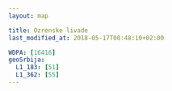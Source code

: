 ```yaml
---
layout: map

title: Ozrenske livade
last_modified_at: 2018-05-17T00:48:10+02:00

WDPA: [16416]
geoSrbija:
  L1_183: [51]
  L1_362: [55]
---
```

